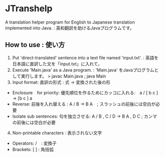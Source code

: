 # JTranshelp
A translation helper program for English to Japanese translation implemented into Java. : 英和翻訳を助けるJavaプログラムです。
## How to use : 使い方
 1. Put 'direct-translated' sentence into a text file named 'input.txt'. : 英語を日本語に直訳した文を「input.txt」に入れて，
 2. Execute 'Main.java' as a Java program. : 'Main.java' をJavaプログラムとして実行します。 > javac Main.java ; java Main
 3. Input format: 直訳の形式 : 式 -> 変換された後の形
  - Enclosure　for priority: 優先順位を作るためにカッコに入れる:　a / [ b c ] -> [b c ] a
  - Reverse: 前後を入れ替える : A / B -> B A　; スラッシュの前後には空白が必要
  - Isolate sub sentences: 句を独立させる: A / B , C / D -> B A , D C ; カンマの前後には空白が必要
  4. Non-printable characters : 表示されない文字
   - Operators: /　: 変換子
   - Brackets: [ ] : 角括弧 